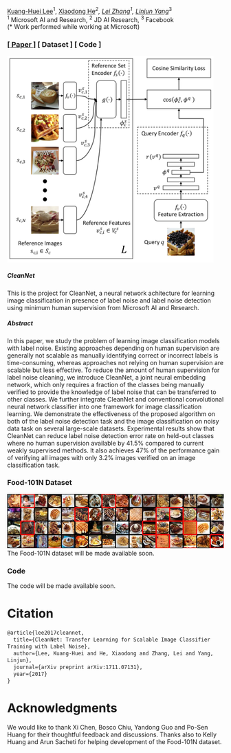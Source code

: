 [Kuang-Huei Lee](https://scholar.google.com/citations?user=rE7-N30AAAAJ&hl)<sup>1</sup>, [Xiaodong He](https://scholar.google.com/citations?user=W5WbqgoAAAAJ)*<sup>2</sup>, [Lei Zhang](https://www.microsoft.com/en-us/research/people/leizhang/)<sup>1</sup>, [Linjun Yang](https://scholar.google.com/citations?user=cvgKxDQAAAAJ)*<sup>3</sup><br>
<sup>1</sup> Microsoft AI and Research, <sup>2</sup> JD AI Research, <sup>3</sup> Facebook<br>
(* Work performed while working at Microsoft)

### [[ Paper ]](https://arxiv.org/abs/1711.07131) [ Dataset ] [ Code ]

<img src="docs/figs/cleannet.png" alt="CleanNet" width="480">

##### CleanNet
This is the project for CleanNet, a neural network achitecture for learning image classification in presence of label noise and label noise detection using minimum human supervision from Microsoft AI and Research. 


##### Abstract

In this paper, we study the problem of learning image classification models with label noise. Existing approaches depending on human supervision are generally not scalable as manually identifying correct or incorrect labels is time-consuming, whereas approaches not relying on human supervision are scalable but less effective. To reduce the amount of human supervision for label noise cleaning, we introduce CleanNet, a joint neural embedding network, which only requires a fraction of the classes being manually verified to provide the knowledge of label noise that can be transferred to other classes. We further integrate CleanNet and conventional convolutional neural network classifier into one framework for image classification learning. We demonstrate the effectiveness of the proposed algorithm on both of the label noise detection task and the image classification on noisy data task on several large-scale datasets. Experimental results show that CleanNet can reduce label noise detection error rate on held-out classes where no human supervision available by 41.5% compared to current weakly supervised methods. It also achieves 47% of the performance gain of verifying all images with only 3.2% images verified on an image classification task.

### Food-101N Dataset
<img src='docs/figs/f101n_example.jpg'>
The Food-101N dataset will be made available soon.

### Code
The code will be made available soon.

# Citation

```
@article{lee2017cleannet,
  title={CleanNet: Transfer Learning for Scalable Image Classifier Training with Label Noise},
  author={Lee, Kuang-Huei and He, Xiaodong and Zhang, Lei and Yang, Linjun},
  journal={arXiv preprint arXiv:1711.07131},
  year={2017}
}
```

# Acknowledgments

We would like to thank Xi Chen, Bosco Chiu, Yandong Guo and Po-Sen Huang for their thoughtful feedback and discussions. Thanks also to Kelly Huang and Arun Sacheti for helping development of the Food-101N dataset.
